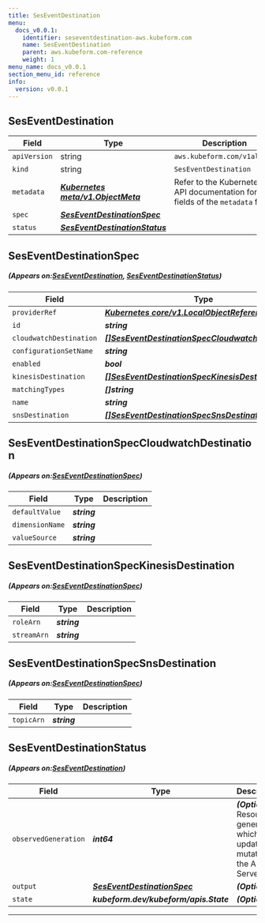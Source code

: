 ```yaml
---
title: SesEventDestination
menu:
  docs_v0.0.1:
    identifier: seseventdestination-aws.kubeform.com
    name: SesEventDestination
    parent: aws.kubeform.com-reference
    weight: 1
menu_name: docs_v0.0.1
section_menu_id: reference
info:
  version: v0.0.1
---
```


## SesEventDestination
| Field | Type | Description |
| ------ | ----- | ----------- |
| `apiVersion` | string | `aws.kubeform.com/v1alpha1` |
|    `kind` | string | `SesEventDestination` |
| `metadata` | ***[Kubernetes meta/v1.ObjectMeta](https://kubernetes.io/docs/reference/generated/kubernetes-api/v1.13/#objectmeta-v1-meta)***|Refer to the Kubernetes API documentation for the fields of the `metadata` field.|
| `spec` | ***[SesEventDestinationSpec](#SesEventDestinationSpec)***||
| `status` | ***[SesEventDestinationStatus](#SesEventDestinationStatus)***||
## SesEventDestinationSpec
##### (Appears on:[SesEventDestination](#SesEventDestination), [SesEventDestinationStatus](#SesEventDestinationStatus))
| Field | Type | Description |
| ------ | ----- | ----------- |
| `providerRef` | ***[Kubernetes core/v1.LocalObjectReference](https://kubernetes.io/docs/reference/generated/kubernetes-api/v1.13/#localobjectreference-v1-core)***||
| `id` | ***string***||
| `cloudwatchDestination` | ***[[]SesEventDestinationSpecCloudwatchDestination](#SesEventDestinationSpecCloudwatchDestination)***| ***(Optional)*** |
| `configurationSetName` | ***string***||
| `enabled` | ***bool***| ***(Optional)*** |
| `kinesisDestination` | ***[[]SesEventDestinationSpecKinesisDestination](#SesEventDestinationSpecKinesisDestination)***| ***(Optional)*** |
| `matchingTypes` | ***[]string***||
| `name` | ***string***||
| `snsDestination` | ***[[]SesEventDestinationSpecSnsDestination](#SesEventDestinationSpecSnsDestination)***| ***(Optional)*** |
## SesEventDestinationSpecCloudwatchDestination
##### (Appears on:[SesEventDestinationSpec](#SesEventDestinationSpec))
| Field | Type | Description |
| ------ | ----- | ----------- |
| `defaultValue` | ***string***||
| `dimensionName` | ***string***||
| `valueSource` | ***string***||
## SesEventDestinationSpecKinesisDestination
##### (Appears on:[SesEventDestinationSpec](#SesEventDestinationSpec))
| Field | Type | Description |
| ------ | ----- | ----------- |
| `roleArn` | ***string***||
| `streamArn` | ***string***||
## SesEventDestinationSpecSnsDestination
##### (Appears on:[SesEventDestinationSpec](#SesEventDestinationSpec))
| Field | Type | Description |
| ------ | ----- | ----------- |
| `topicArn` | ***string***||
## SesEventDestinationStatus
##### (Appears on:[SesEventDestination](#SesEventDestination))
| Field | Type | Description |
| ------ | ----- | ----------- |
| `observedGeneration` | ***int64***| ***(Optional)*** Resource generation, which is updated on mutation by the API Server.|
| `output` | ***[SesEventDestinationSpec](#SesEventDestinationSpec)***| ***(Optional)*** |
| `state` | ***kubeform.dev/kubeform/apis.State***| ***(Optional)*** |
---
